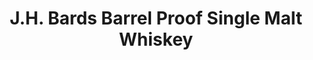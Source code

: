 ---
layout: recipe
title: J.H. Bards Barrel Proof Single Malt Whiskey
category: North American - Other
aged: NAS
abv: 58
distillery: J.H. Bards
distillery-location: Virginia, USA
nose:
palate:
finish:
tag:
    - whiskey
---